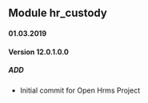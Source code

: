 ## Module hr_custody

#### 01.03.2019
#### Version 12.0.1.0.0
##### ADD
- Initial commit for Open Hrms Project
